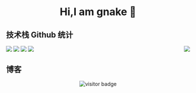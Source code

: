 <h1 align="center";style="color: MediumPurple"> Hi,I am gnake 👋 </h1>

<!--
**gnake/gnake** is a ✨ _special_ ✨ repository because its `README.md` (this file) appears on your GitHub profile.

Here are some ideas to get you started:

- 🔭 I’m currently working on ...
- 🌱 I’m currently learning ...
- 👯 I’m looking to collaborate on ...
- 🤔 I’m looking for help with ...
- 💬 Ask me about ...
- 📫 How to reach me: ...
- 😄 Pronouns: ...
- ⚡ Fun fact: ...
-->

## 技术栈 Github 统计
<img align="right" src="https://github-readme-stats.vercel.app/api?username=gnake&show_icons=true&theme=tokyonight">

![](https://img.shields.io/badge/Java-orange)
![](https://img.shields.io/badge/Git-blue)
![](https://img.shields.io/badge/Maven-orange)
![](https://img.shields.io/badge/MySql-blue)

## 博客



<!-- 访客 -->
<p align="center">
  <img src="https://visitor-badge.glitch.me/badge?page_id=captain5.captain5" alt="visitor badge"/>
</p>

